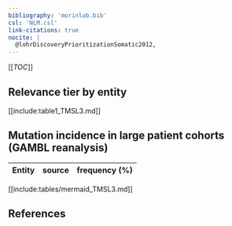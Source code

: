 ```yaml
---
bibliography: 'morinlab.bib'
csl: 'NLM.csl'
link-citations: true
nocite: |
  @lohrDiscoveryPrioritizationSomatic2012, 
---
```


[[_TOC_]]




## Relevance tier by entity

[[include:table1_TMSL3.md]]


## Mutation incidence in large patient cohorts (GAMBL reanalysis)

|Entity|source |frequency (%)|
|:------:|:----:|:----:|


[[include:tables/mermaid_TMSL3.md]]

## References


